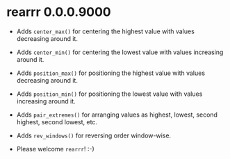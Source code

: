 
# rearrr 0.0.0.9000

* Adds `center_max()` for centering the highest value with values decreasing around it.

* Adds `center_min()` for centering the lowest value with values increasing around it.

* Adds `position_max()` for positioning the highest value with values decreasing around it. 

* Adds `position_min()` for positioning the lowest value with values increasing around it.

* Adds `pair_extremes()` for arranging values as highest, lowest, second highest, second lowest, etc.

* Adds `rev_windows()` for reversing order window-wise.

* Please welcome `rearrr`! :-)
